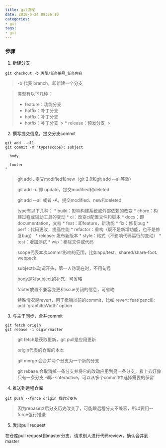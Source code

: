 ```yaml
---
title: git流程
date: 2018-5-24 09:56:10
categories:
- git
tags:
- git
---
```


### 步骤

1. 新建分支

  `git checkout -b 类型/任务编号_任务内容`

  > -b 代表 branch，即新建一个分支

  > 类型有以下几种：
  > * feature：功能分支
  > * hotfix：补丁分支
  > * hotfix：补丁分支
  > * hotfix：补丁分支
  > * release：预发分支
  >

2. 撰写提交信息，提交分支commit

  ```
  git add --all
  git commit -m "type(scope): subject

    body

    footer
  "
  ```

  > git add . 提交modified和new（git 2.0和git add --all等效）
  >
  > git add -u 即 update，提交modified和deleted
  >
  > git add --all 或者 -A，提交modified、new和deleted

  > type有以下几种：
    * build：影响构建系统或外部依赖的改变
    * chore：构建过程或辅助工具的变动
    * ci：改变ci配置文件和脚本
    * docs：即documentation，文档
    * feat：即feature，新功能
    * fix：修复bug
    * perf：代码更改，提高性能
    * refactor：重构（既不是新增功能，也不是修复bug）
    * release: 发布新版本
    * style：格式（不影响代码运行的变动）
    * test：增加测试
    * wip：移除文件或代码
  >
  > scope代表本次commit影响的范围，比如app/test、shared/share-foot、webpack
  >
  > subject以动词开头，第一人称现在时，不用句号
  >
  > body是对subject的补充，可省略
  >
  > footer放置不兼容变更和issue关闭的信息，可省略
  >
  > 特殊情况是revert，用于撤销以前的commit，比如 revert: feat(pencil): add 'graphiteWidth' option


3. 与主干同步，合并commit

  ```
  git fetch origin
  git rebase -i oigin/master
  ```

  > git fetch是获取更新，git pull是应用更新
  >
  > origin代表的仓库的本本
  >
  > git merge 会合并两个分支为一个新的分支
  >
  > git rebase 会取消掉一条分支并将它的改动应用到另一条分支，看上去好像只有一条分支
  > -i即--interactive，可以从多个commit中选择需要的保留

4. 推送到远程仓库

  `git push --force origin 我的分支名`

  > 因为rebase以后分支历史改变了，可能跟远程分支不兼容，所以要用--force强行推送

5. 发出pull request

  在仓库pull request到master分支，请求别人进行代码review，确认合并到master
